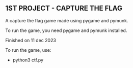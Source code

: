 ## 1ST PROJECT - CAPTURE THE FLAG

A capture the flag game made using pygame and pymunk.

To run the game, you need pygame and pymunk installed.

Finished on 11 dec 2023

To run the game, use:
 - python3 ctf.py